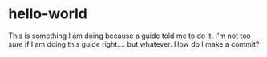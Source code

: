 # hello-world
This is something I am doing because a guide told me to do it. 
I'm not too sure if I am doing this guide right.... but whatever. How do I make a commit? 
